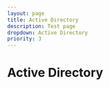 ```yaml
---
layout: page
title: Active Directory
description: Test page
dropdown: Active Directory
priority: 3
---
```

# Active Directory

